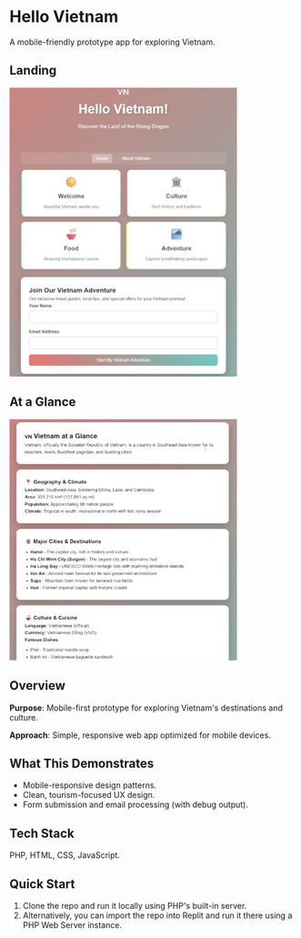 # Hello Vietnam
A mobile-friendly prototype app for exploring Vietnam.

<H2>Landing</H2>
<img src="assets/landing-page2.png" alt="Hello Vietnam Landing Page" width="400"><br>

<H2>At a Glance</H2>
<img src="assets/about-page.png" alt="About Vietnam Page" width="400">

## Overview

**Purpose**: Mobile-first prototype for exploring Vietnam's destinations and culture.

**Approach**: Simple, responsive web app optimized for mobile devices.

## What This Demonstrates

- Mobile-responsive design patterns.
- Clean, tourism-focused UX design.
- Form submission and email processing (with debug output).

## Tech Stack

PHP, HTML, CSS, JavaScript.

## Quick Start
1. Clone the repo and run it locally using PHP's built-in server.
2. Alternatively, you can import the repo into Replit and run it there using a PHP Web Server instance.


<!--
## 🏮 Hello Vietnam - Demo
**[View Demo](https://6e0f90ca-3b7c-4b01-aa85-4b7ea705e696-00-m2og4nb4bhcd.riker.replit.dev/)**
-->

